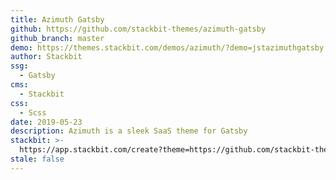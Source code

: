 ```yaml
---
title: Azimuth Gatsby
github: https://github.com/stackbit-themes/azimuth-gatsby
github_branch: master
demo: https://themes.stackbit.com/demos/azimuth/?demo=jstazimuthgatsby
author: Stackbit
ssg:
  - Gatsby
cms:
  - Stackbit
css:
  - Scss
date: 2019-05-23
description: Azimuth is a sleek SaaS theme for Gatsby
stackbit: >-
  https://app.stackbit.com/create?theme=https://github.com/stackbit-themes/azimuth-gatsby&utm_source=jamstackthemes&utm_medium=referral&utm_campaign=custom_themes&utm_content=card
stale: false
---
```

